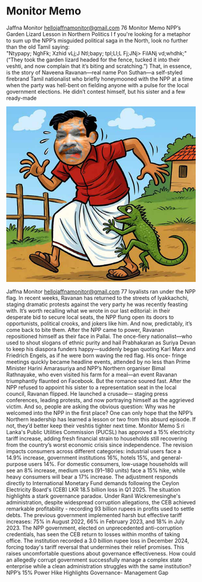 # Monitor Memo

Jaffna Monitor
hellojaffnamonitor@gmail.com
76
Monitor Memo
NPP’s Garden Lizard 
Lesson in Northern Politics
I
f you're looking for a metaphor 
to sum up the NPP’s misguided 
political saga in the North, look no 
further than the old Tamil saying:  
"Ntypapy; NghFk; Xzhid vLj;J 
Ntl;bapy; tpl;Ll;L Fj;JNj> 
FilANj vd;whdhk;"  (“They 
took the garden lizard headed for 
the fence, tucked it into their veshti, 
and now complain that it’s biting and 
scratching.”)
That, in essence, is the story of 
Naveena Ravanan—real name Pon 
Suthan—a self-styled firebrand Tamil 
nationalist who briefly honeymooned 
with the NPP at a time when the 
party was hell-bent on fielding anyone 
with a pulse for the local government 
elections. He didn’t contest himself, 
but his sister and a few ready-made

![p076_i1.jpg](../images_out/016_monitor_memo/p076_i1.jpg)

Jaffna Monitor
hellojaffnamonitor@gmail.com
77
loyalists ran under the NPP flag.
In recent weeks, Ravanan has returned to 
the streets of Iyakkachchi, staging dramatic 
protests against the very party he was recently 
feasting with.
It’s worth recalling what we wrote in our last 
editorial: in their desperate bid to secure 
local seats, the NPP flung open its doors to 
opportunists, political crooks, and jokers like 
him. And now, predictably, it’s come back 
to bite them. After the NPP came to power, 
Ravanan repositioned himself as their face 
in Pallai. The once-fiery nationalist—who 
used to shout slogans of ethnic purity and 
hail Prabhakaran as Suriya Devan to keep 
his diaspora funders happy—suddenly began 
quoting Karl Marx and Friedrich Engels, as if 
he were born waving the red flag. His once-
fringe meetings quickly became headline 
events, attended by no less than Prime 
Minister Harini Amarasuriya and NPP’s 
Northern organiser Bimal Rathnayake, who 
even visited his farm for a meal—an event 
Ravanan triumphantly flaunted on Facebook.
But the romance soured fast. After the 
NPP refused to appoint his sister to a 
representation seat in the local council, 
Ravanan flipped. He launched a crusade—
staging press conferences, leading protests, 
and now portraying himself as the aggrieved 
victim. And so, people are asking the obvious 
question: Why was he welcomed into the NPP 
in the first place?
One can only hope that the NPP’s Northern 
leadership has learned a lesson or two from 
this absurd episode. If not, they’d better keep 
their veshtis tighter next time.
Monitor Memo
S
ri Lanka's Public Utilities Commission 
(PUCSL) has approved a 15% electricity 
tariff increase, adding fresh financial strain to 
households still recovering from the country’s 
worst economic crisis since independence.
The revision impacts consumers across different 
categories: industrial users face a 14.9% increase, 
government institutions 16%, hotels 15%, 
and general-purpose users 14%. For domestic 
consumers, low-usage households will see an 8% 
increase, medium users (91–180 units) face a 
15% hike, while heavy consumers will bear a 17% 
increase.
The adjustment responds directly to International 
Monetary Fund demands following the Ceylon 
Electricity Board's (CEB) LKR 18.5 billion loss in 
Q1 2025.
The situation highlights a stark governance 
paradox. Under Ranil Wickremesinghe's 
administration, despite widespread corruption 
allegations, the CEB achieved remarkable 
profitability - recording 93 billion rupees in profits 
used to settle debts. The previous government 
implemented harsh but effective tariff increases: 
75% in August 2022, 66% in February 2023, and 
18% in July 2023.
The NPP government, elected on unprecedented 
anti-corruption credentials, has seen the CEB 
return to losses within months of taking office. 
The institution recorded a 3.0 billion rupee loss in 
December 2024, forcing today's tariff reversal that 
undermines their relief promises.
This raises uncomfortable questions about 
governance effectiveness. How could an 
allegedly corrupt government successfully 
manage a complex state enterprise while a 
clean administration struggles with the same 
institution?
NPP’s 15% Power Hike 
Highlights Governance-
Management Gap

